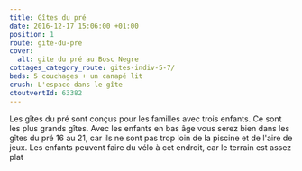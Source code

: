 ```yaml
---
title: Gîtes du pré
date: 2016-12-17 15:06:00 +01:00
position: 1
route: gite-du-pre
cover:
  alt: gite du pré au Bosc Negre
cottages_category_route: gites-indiv-5-7/
beds: 5 couchages + un canapé lit
crush: L'espace dans le gîte
ctoutvertId: 63382
---
```


Les gîtes du pré sont conçus pour les familles avec trois enfants. Ce sont les plus grands gîtes. Avec les enfants en bas âge vous serez bien dans les gîtes du pré 16 au 21, car ils ne sont pas trop loin de la piscine et de l'aire de jeux. Les enfants peuvent faire du vélo à cet endroit, car le terrain est assez plat